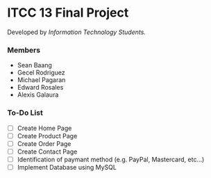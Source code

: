 # ITCC 13 Final Project

Developed by *Information Technology Students.*

### Members

- Sean Baang
- Gecel Rodriguez
- Michael Pagaran
- Edward Rosales
- Alexis Galaura

### To-Do List

- [ ] Create Home Page
- [ ] Create Product Page
- [ ] Create Order Page
- [ ] Create Contact Page
- [ ] Identification of paymant method (e.g. PayPal, Mastercard, etc...)
- [ ] Implement Database using MySQL
